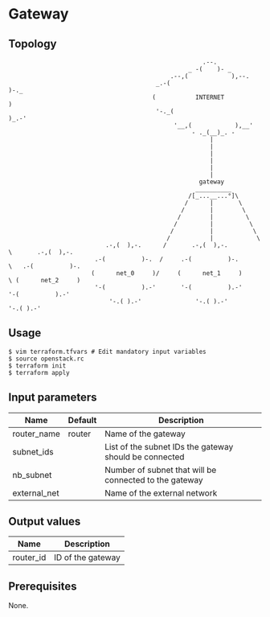 # Gateway

## Topology
```
                                                      .--.               
                                                  _ -(    )- _           
                                             .--,(            ),--.      
                                         _.-(                       )-._ 
                                        (           INTERNET            )
                                         '-._(                     )_.-' 
                                              '__,(            ),__'     
                                                   - ._(__)_. -          
                                                        |
                                                        |
                                                        |
                                                        |
                                                        |
                                                        |
                                                     gateway
                                                    __________ 
                                                  /[_...__...°]\
                                                 /      |       \
                                                /       |        \
                                               /        |         \
                                              /         |          \
                                             /          |           \
                                            /           |            \
                           .-,(  ),-.      /       .-,(  ),-.         \       .-,(  ),-.    
                        .-(          )-.  /     .-(          )-.       \   .-(          )-. 
                       (      net_0     )/     (      net_1     )       \ (      net_2     )
                        '-(          ).-'       '-(          ).-'          '-(          ).-'
                            '-.( ).-'               '-.( ).-'                  '-.( ).-'    
```

## Usage
```
$ vim terraform.tfvars # Edit mandatory input variables
$ source openstack.rc
$ terraform init
$ terraform apply
```
## Input parameters
| Name                  | Default       | Description                                            |
|-----------------------|---------------|--------------------------------------------------------|
| router_name           | router        | Name of the gateway                                    |
| subnet_ids            |               | List of the subnet IDs the gateway should be connected |
| nb_subnet             |               | Number of subnet that will be connected to the gateway |
| external_net          |               | Name of the external network                           |

## Output values
| Name                | Description                                  |
|---------------------|----------------------------------------------|
| router_id           | ID of the gateway                            |

## Prerequisites
None.
